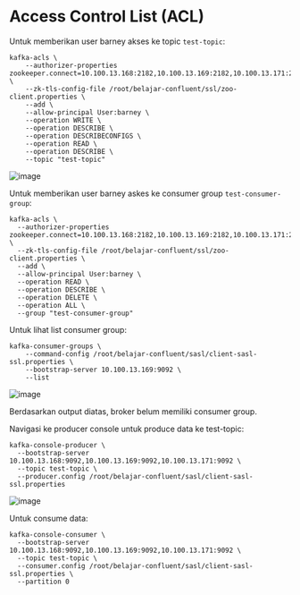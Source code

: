 # Access Control List (ACL)

Untuk memberikan user barney akses ke topic `test-topic`:

```
kafka-acls \
    --authorizer-properties zookeeper.connect=10.100.13.168:2182,10.100.13.169:2182,10.100.13.171:2182 \
    --zk-tls-config-file /root/belajar-confluent/ssl/zoo-client.properties \
    --add \
    --allow-principal User:barney \
    --operation WRITE \
    --operation DESCRIBE \
    --operation DESCRIBECONFIGS \
    --operation READ \
    --operation DESCRIBE \
    --topic "test-topic"
```

![image](https://github.com/user-attachments/assets/ebddce60-bf1e-488f-aa80-60d7f4b4292b)

Untuk memberikan user barney askes ke consumer group `test-consumer-group`:

```
kafka-acls \
  --authorizer-properties zookeeper.connect=10.100.13.168:2182,10.100.13.169:2182,10.100.13.171:2182 \
  --zk-tls-config-file /root/belajar-confluent/ssl/zoo-client.properties \
  --add \
  --allow-principal User:barney \
  --operation READ \
  --operation DESCRIBE \
  --operation DELETE \
  --operation ALL \
  --group "test-consumer-group"
```

Untuk lihat list consumer group:

```
kafka-consumer-groups \
    --command-config /root/belajar-confluent/sasl/client-sasl-ssl.properties \
    --bootstrap-server 10.100.13.169:9092 \
    --list
```

![image](https://github.com/user-attachments/assets/850ad6b0-7745-42c3-8bdb-19e7bc68cee1)

Berdasarkan output diatas, broker belum memiliki consumer group.

Navigasi ke producer console untuk produce data ke test-topic:

```
kafka-console-producer \
  --bootstrap-server 10.100.13.168:9092,10.100.13.169:9092,10.100.13.171:9092 \
  --topic test-topic \
  --producer.config /root/belajar-confluent/sasl/client-sasl-ssl.properties
```

![image](https://github.com/user-attachments/assets/cd3b3b7f-7f2a-41fc-90f4-7f11e57149b1)

Untuk consume data:

```
kafka-console-consumer \
  --bootstrap-server 10.100.13.168:9092,10.100.13.169:9092,10.100.13.171:9092 \
  --topic test-topic \
  --consumer.config /root/belajar-confluent/sasl/client-sasl-ssl.properties \
  --partition 0
```


